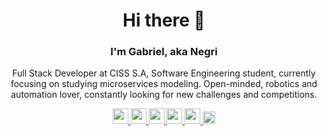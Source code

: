 <h1 align="center">Hi there 👋</h1>
<h3 align="center">I'm Gabriel, aka Negri</h3>
<p align="center">
  Full Stack Developer at CISS S.A, Software Engineering student, currently
  focusing on studying microservices modeling. Open-minded, robotics and
  automation lover, constantly looking for new challenges and competitions.
</p>
<p align="center">
  <a href="https://www.linkedin.com/in/gabrielznegri/">
    <img
      src="https://img.shields.io/badge/linkedin-%230077B5.svg?&style=for-the-badge&logo=linkedin&logoColor=white"
      height="25"
    />
  </a>
  <a href="mailto:gabrielznegri@gmail.com">
    <img
      src="https://img.shields.io/badge/Gmail-D14836?style=for-the-badge&logo=gmail&logoColor=white"
      height="25"
    />
  </a>
  <a href="https://www.duolingo.com/gabrielznegri">
    <img
      src="https://img.shields.io/badge/Duolingo-%234DC730.svg?style=for-the-badge&logo=Duolingo&logoColor=white"
      height="25"
    />
  </a>
  <a href="https://twitter.com/gabrielznegri">
    <img
      src="https://img.shields.io/badge/Twitter-1DA1F2?style=for-the-badge&logo=twitter&logoColor=white"
      height="25"
    />
  </a>
  <a href="https://www.instagram.com/gabrielznegri/">
    <img
      src="https://img.shields.io/badge/instagram-%23E4405F.svg?&style=for-the-badge&logo=instagram&logoColor=white"
      height="25"
    />
  </a>
  <a href="https://steamcommunity.com/id/zWhiteFlag">
    <img
      src="https://img.shields.io/badge/Steam-000000?style=for-the-badge&logo=steam&logoColor=white"
      height="20"
    />
  </a>
</p>
